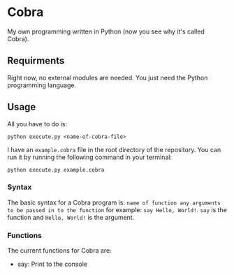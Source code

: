 # Cobra
My own programming written in Python (now you see why it's called Cobra).

## Requirments
Right now, no external modules are needed. You just need the Python programming language.

## Usage
All you have to do is:
```shell
python execute.py <name-of-cobra-file>
```
I have an `example.cobra` file in the root directory of the repository.
You can run it by running the following command in your terminal:
```shell
python execute.py example.cobra
```

### Syntax
The basic syntax for a Cobra program is: `name of function any arguments to be passed in to the function` for example: `say Hello, World!`. `say` is the function and `Hello, World!` is the argument.

### Functions
The current functions for Cobra are:
- say: Print to the console
